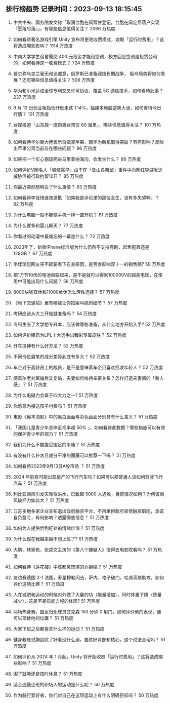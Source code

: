 
## 排行榜趋势 记录时间：2023-09-13 18:15:45
  
  1. 中共中央、国务院发文称「取消台胞在闽暂住登记，台胞在闽定居落户实现『愿落尽落』」，有哪些信息值得关注？ 2066 万热度
    
  2. 如何看待著名游戏引擎 Unity 宣布将更改收费模式，收取「运行时费用」？这将造成哪些影响？ 1114 万热度
    
  3. 中南大学学生宿舍需交 400 元租金才能用空调，校方回应空调是租赁公司的，如何看待这一收费模式？ 724 万热度
    
  4. 普京称乌克兰毫无和谈诚意，俄罗斯已准备迎接长期战争， 俄乌局势将如何发展？还有哪些信息值得关注？ 509 万热度
    
  5. 华为和小米达成全球专利交叉许可协议，覆盖 5G 通信技术，如何看待此事？ 237 万热度
    
  6. 9 月 13 日创业板指低开低走跌 1.14%，福建本地股逆势大涨，如何看待今日行情？ 101 万热度
    
  7. 台媒报道「山东舰一度距离台湾仅 60 海里」，哪些信息值得关注？ 101 万热度
    
  8. 如何看待华尔街大佬表示将做空苹果，因华为新机取得突破？有何影响？反映出苹果公司当前存在哪些问题？ 96 万热度
    
  9. 如果把一个实心钢球扔进马里亚纳海沟，会发生什么？ 86 万热度
    
  10. 如何评价V圈名人「啵啵露早」由于在「鲁山县雕塑」事件中向网红导游发送威胁信被行政拘留10日？ 85 万热度
    
  11. 你最近突然想明白了什么事情？ 83 万热度
    
  12. 如何看待李佳琦连夜道歉「如果我是评论里的那位女生，该有多失望啊」？ 82 万热度
    
  13. 为什么电脑一般不能像手机一样一直开机？ 81 万热度
    
  14. 为什么要多和婴儿聊天？ 77 万热度
    
  15. 你看过的动漫中最难忘的一幕是什么？ 72 万热度
    
  16. 2023年了，新款iPhone标准版为什么仍然不支持高刷，起售配置还是128GB？ 67 万热度
    
  17. 李佳琦怼网友买不起要看下自身原因，是否会影响双十一的销售额? 59 万热度
    
  18. 把1万节10伏的电池串联起来，是不是就可以得到100000V的超高电压，在使用中可能出现什么问题？ 58 万热度
    
  19. 8000块钱双休和11000单休怎么理性选择？ 57 万热度
    
  20. 《地下交通站》里有哪些让你拍案叫绝的细节？ 57 万热度
    
  21. 考研应该从大三开始就准备吗？ 54 万热度
    
  22. 专科生去了大学想专升本，应该做哪些准备，从什么地方开始入手? 52 万热度
    
  23. 如何评价腾讯为LPL十大选手出臻彩专属皮肤？ 52 万热度
    
  24. 开车提神有什么好方法？ 52 万热度
    
  25. 不同价位眉笔的成分差异到底有多大？ 52 万热度
    
  26. 车企对于高龄员工的裁员，是不是意味着车企只喜欢招收年轻人？ 52 万热度
    
  27. 傅首尔老刘离婚后又复婚，夫妻如何维持亲密关系？怎样打造夫妻间的「新人感」？ 51 万热度
    
  28. 为什么电磁力会属于四大力之一? 51 万热度
    
  29. 你愿意为接送孩子付费吗？ 51 万热度
    
  30. 电影《奥本海默》中的黑白画面与彩色画面分别具有什么含义？ 51 万热度
    
  31. 「我国儿童青少年总体近视率超 50% 」，如何看待此数据？哪些措施可以有效的保护青少年的视力？ 51 万热度
    
  32. 我们为什么不能接受国足的平庸？ 51 万热度
    
  33. 有没有什么补水且成分干净的面膜可以推荐一下吗？ 51 万热度
    
  34. 如何看待2023年9月13日A股市场 ？ 51 万热度
    
  35. 2024 年前有可能出现量产的飞行汽车吗？如果可以那普通人该如何驾驶飞行汽车？ 51 万热度
    
  36. 利比亚飓风引发灾难性洪水，已致超 5000 人遇难，目前情况如何？为何该飓风破坏力如此大？ 51 万热度
    
  37. 江苏多地多家企业宣布退出政府融资平台，不再承担政府举债融资职能，承诺自负盈亏，有何影响？透露哪些信息？ 51 万热度
    
  38. 如何为人提供恰到好处的情绪价值？ 51 万热度
    
  39. 为什么现在我越来越不想上班了? 51 万热度
    
  40. 大鹏、林家栋、张颂文主演的《第八个嫌疑人》值得去电影院看吗？ 51 万热度
    
  41. 如何看待《莲花楼》中陈都灵饰演的乔婉娩？ 51 万热度
    
  42. 友谊赛德国 2-1 法国，寿星穆勒闪击，萨内、格子破门，哈弗茨献助攻，如何评价这场比赛？ 51 万热度
    
  43. 人在减肥和运动的时候对外做了大量的功（能量增加），同时体重下降（质量减少），这是不是质能方程的体现? 51 万热度
    
  44. 两场热身赛，国足归化球员艾克森 150 分钟 0 射门，如何评价他的表现，谁可以顶替他的位置？ 51 万热度
    
  45. 大家下班之后都喜欢什么样的运动？ 51 万热度
    
  46. 健身教练说胸肌除了好看没什么用，要练好背部和核心，这个说法合理吗？ 51 万热度
    
  47. 如何评价从 2024 年 1 月起，Unity 将开始收取「运行时费用」？这将造成哪些影响？ 51 万热度
    
  48. 困了就睡还是按时休息？ 51 万热度
    
  49. 适合通勤坐班的职场人的运动是什么呢？ 50 万热度
    
  50. 作为骑行爱好者，你们对自己在这项运动上有什么明确目标吗？ 50 万热度
    